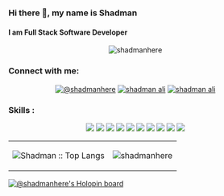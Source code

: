 ### Hi there 👋, my name is Shadman
#### I am Full Stack Software Developer

<p align="center"><img src="https://github-profile-trophy.vercel.app/?username=shadmanhere" alt="shadmanhere" /></p>
<h3 align="left">Connect with me:</h3>
<p align="center">
<a href="https://twitter.com/@shadmanhere" target="blank"><img align="center" src="https://img.shields.io/badge/(formerly Twitter)-000000?style=for-the-badge&logo=x&logoColor=white" alt="@shadmanhere" /></a>
<a href="https://www.linkedin.com/in/shadmanhere/" target="blank"><img align="center" src="https://img.shields.io/badge/LinkedIn-0077B5?style=for-the-badge&logo=linkedin&logoColor=white" alt="shadman ali" /></a>
<a href="https://wellfound.com/u/shadmanhere" target="blank"><img align="center" src="https://img.shields.io/badge/Wellfound-EEEEEE?style=for-the-badge&logo=wellfound&logoColor=black" alt="shadman ali" /></a>

</p>

<h3 align="left">Skills :</h3>
<p align="center">
<img src="https://img.shields.io/badge/NestJS-E0234E.svg?style=for-the-badge&logo=NestJS&logoColor=white" />
<img src="https://img.shields.io/badge/next.js-000000?logo=nextdotjs&logoColor=white&style=for-the-badge" />
<img src="https://img.shields.io/badge/React-61DAFB?logo=react&logoColor=black&style=for-the-badge" />
<img src="https://img.shields.io/badge/Express-EEEEEE?logo=express&logoColor=black&style=for-the-badge" />
<img src="https://img.shields.io/badge/TypeScript-3178C6?logo=typescript&logoColor=white&style=for-the-badge" />
<img src="https://img.shields.io/badge/JavaScript-F7DF1E?logo=javascript&logoColor=black&style=for-the-badge" />
<img src="https://img.shields.io/badge/React Native-61DAFB?logo=react&logoColor=black&style=for-the-badge" />
<img src="https://img.shields.io/badge/PHP-7A86B8?logo=php&logoColor=black&style=for-the-badge" />
<img src="https://img.shields.io/badge/Java-ED8B00?logo=openjdk&logoColor=white&style=for-the-badge" />
<img src="https://img.shields.io/badge/python-3670A0?style=for-the-badge&logo=python&logoColor=ffdd54" />
</p>
<table>
  <tr>
    <td><p align="center"><img src="https://github-readme-stats.vercel.app/api/top-langs/?username=shadmanhere&langs_count=10&layout=compact" alt="Shadman :: Top Langs" /></p></td>
    <td><p align="center"><img align="center" src="https://github-readme-streak-stats.herokuapp.com/?user=shadmanhere&" alt="shadmanhere" /></p></td>
  </tr>
 </table>
 
[![@shadmanhere's Holopin board](https://holopin.me/shadmanhere)](https://holopin.io/@shadmanhere) 
